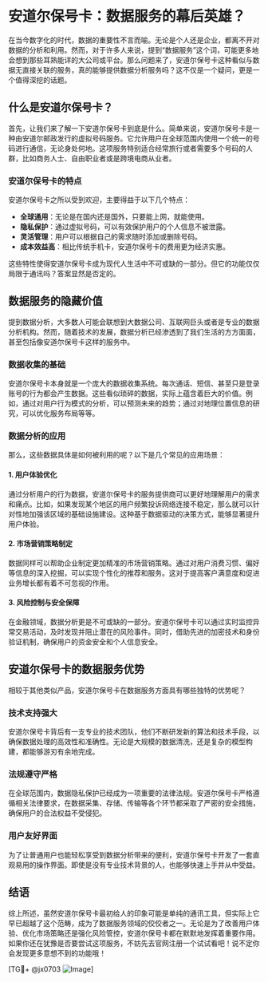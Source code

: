 # 安道尔保号卡：数据服务的幕后英雄？

在当今数字化的时代，数据的重要性不言而喻。无论是个人还是企业，都离不开对数据的分析和利用。然而，对于许多人来说，提到“数据服务”这个词，可能更多地会想到那些耳熟能详的大公司或平台。那么问题来了，安道尔保号卡这种看似与数据无直接关联的服务，真的能够提供数据分析服务吗？这不仅是一个疑问，更是一个值得深挖的话题。

## 什么是安道尔保号卡？

首先，让我们来了解一下安道尔保号卡到底是什么。简单来说，安道尔保号卡是一种由安道尔邮政发行的虚拟号码服务。它允许用户在全球范围内使用一个统一的号码进行通信，无论身处何地。这项服务特别适合经常旅行或者需要多个号码的人群，比如商务人士、自由职业者或是跨境电商从业者。

### 安道尔保号卡的特点

安道尔保号卡之所以受到欢迎，主要得益于以下几个特点：

- **全球通用**：无论是在国内还是国外，只要能上网，就能使用。
- **隐私保护**：通过虚拟号码，可以有效保护用户的个人信息不被泄露。
- **灵活管理**：用户可以根据自己的需求随时添加或删除号码。
- **成本效益高**：相比传统手机卡，安道尔保号卡的费用更为经济实惠。

这些特性使得安道尔保号卡成为现代人生活中不可或缺的一部分。但它的功能仅仅局限于通讯吗？答案显然是否定的。

## 数据服务的隐藏价值

提到数据分析，大多数人可能会联想到大数据公司、互联网巨头或者是专业的数据分析机构。然而，随着技术的发展，数据分析已经渗透到了我们生活的方方面面，甚至包括像安道尔保号卡这样的服务中。

### 数据收集的基础

安道尔保号卡本身就是一个庞大的数据收集系统。每次通话、短信、甚至只是登录账号的行为都会产生数据。这些看似琐碎的数据，实际上蕴含着巨大的价值。例如，通过对用户行为模式的分析，可以预测未来的趋势；通过对地理位置信息的研究，可以优化服务布局等等。

### 数据分析的应用

那么，这些数据具体是如何被利用的呢？以下是几个常见的应用场景：

#### 1. 用户体验优化

通过分析用户的行为数据，安道尔保号卡的服务提供商可以更好地理解用户的需求和痛点。比如，如果发现某个地区的用户频繁投诉网络连接不稳定，那么就可以针对性地加强该区域的基础设施建设。这种基于数据驱动的决策方式，能够显著提升用户体验。

#### 2. 市场营销策略制定

数据同样可以帮助企业制定更加精准的市场营销策略。通过对用户消费习惯、偏好等信息的深入挖掘，可以实现个性化的推荐和服务。这对于提高客户满意度和促进业务增长都有着不可忽视的作用。

#### 3. 风险控制与安全保障

在金融领域，数据分析更是不可或缺的一部分。安道尔保号卡可以通过实时监控异常交易活动，及时发现并阻止潜在的风险事件。同时，借助先进的加密技术和身份验证机制，确保用户的资金安全和个人信息安全。

## 安道尔保号卡的数据服务优势

相较于其他类似产品，安道尔保号卡在数据服务方面具有哪些独特的优势呢？

### 技术支持强大

安道尔保号卡背后有一支专业的技术团队，他们不断研发新的算法和技术手段，以确保数据处理的高效性和准确性。无论是大规模的数据清洗，还是复杂的模型构建，都能够游刃有余地完成。

### 法规遵守严格

在全球范围内，数据隐私保护已经成为一项重要的法律法规。安道尔保号卡严格遵循相关法律要求，在数据采集、存储、传输等各个环节都采取了严密的安全措施，确保用户的合法权益不受侵犯。

### 用户友好界面

为了让普通用户也能轻松享受到数据分析带来的便利，安道尔保号卡开发了一套直观易用的操作界面。即使是没有专业技术背景的人，也能够快速上手并从中受益。

## 结语

综上所述，虽然安道尔保号卡最初给人的印象可能是单纯的通讯工具，但实际上它早已超越了这个范畴，成为了数据服务领域的佼佼者之一。无论是为了改善用户体验、优化市场策略还是强化风险管控，安道尔保号卡都在默默地发挥着重要作用。如果你还在犹豫是否要尝试这项服务，不妨先去官网注册一个试试看吧！说不定你会发现更多意想不到的功能哦！

[TG💪+ @jx0703 ![Image](https://github.com/user-attachments/assets/dbca1d08-cadb-493c-b0ec-ad6f7a83f270)]